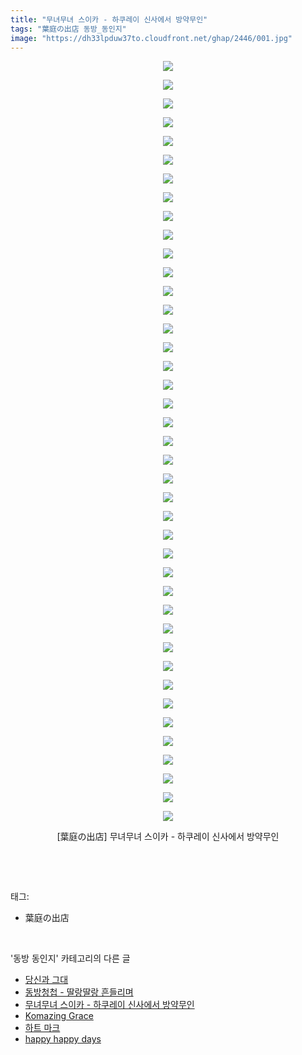 ```yaml
---
title: "무녀무녀 스이카 - 하쿠레이 신사에서 방약무인"
tags: "葉庭の出店 동방_동인지"
image: "https://dh33lpduw37to.cloudfront.net/ghap/2446/001.jpg"
---
```

<div class="article">
<p style="text-align: center; clear: none; float: none;"><img src="{{ site.imgserver2 }}/ghap/2446/001.jpg"/></p>
<p style="text-align: center; clear: none; float: none;"><img src="{{ site.imgserver2 }}/ghap/2446/002.jpg"/></p>
<p style="text-align: center; clear: none; float: none;"><img src="{{ site.imgserver2 }}/ghap/2446/003.jpg"/></p>
<p style="text-align: center; clear: none; float: none;"><img src="{{ site.imgserver2 }}/ghap/2446/004.jpg"/></p>
<p style="text-align: center; clear: none; float: none;"><img src="{{ site.imgserver2 }}/ghap/2446/005.jpg"/></p>
<p style="text-align: center; clear: none; float: none;"><img src="{{ site.imgserver2 }}/ghap/2446/006.jpg"/></p>
<p style="text-align: center; clear: none; float: none;"><img src="{{ site.imgserver2 }}/ghap/2446/007.jpg"/></p>
<p style="text-align: center; clear: none; float: none;"><img src="{{ site.imgserver2 }}/ghap/2446/008.jpg"/></p>
<p style="text-align: center; clear: none; float: none;"><img src="{{ site.imgserver2 }}/ghap/2446/009.jpg"/></p>
<p style="text-align: center; clear: none; float: none;"><img src="{{ site.imgserver2 }}/ghap/2446/010.jpg"/></p>
<p style="text-align: center; clear: none; float: none;"><img src="{{ site.imgserver2 }}/ghap/2446/011.jpg"/></p>
<p style="text-align: center; clear: none; float: none;"><img src="{{ site.imgserver2 }}/ghap/2446/012.jpg"/></p>
<p style="text-align: center; clear: none; float: none;"><img src="{{ site.imgserver2 }}/ghap/2446/013.jpg"/></p>
<p style="text-align: center; clear: none; float: none;"><img src="{{ site.imgserver2 }}/ghap/2446/014.jpg"/></p>
<p style="text-align: center; clear: none; float: none;"><img src="{{ site.imgserver2 }}/ghap/2446/015.jpg"/></p>
<p style="text-align: center; clear: none; float: none;"><img src="{{ site.imgserver2 }}/ghap/2446/016.jpg"/></p>
<p style="text-align: center; clear: none; float: none;"><img src="{{ site.imgserver2 }}/ghap/2446/017.jpg"/></p>
<p style="text-align: center; clear: none; float: none;"><img src="{{ site.imgserver2 }}/ghap/2446/018.jpg"/></p>
<p style="text-align: center; clear: none; float: none;"><img src="{{ site.imgserver2 }}/ghap/2446/019.jpg"/></p>
<p style="text-align: center; clear: none; float: none;"><img src="{{ site.imgserver2 }}/ghap/2446/020.jpg"/></p>
<p style="text-align: center; clear: none; float: none;"><img src="{{ site.imgserver2 }}/ghap/2446/021.jpg"/></p>
<p style="text-align: center; clear: none; float: none;"><img src="{{ site.imgserver2 }}/ghap/2446/022.jpg"/></p>
<p style="text-align: center; clear: none; float: none;"><img src="{{ site.imgserver2 }}/ghap/2446/023.jpg"/></p>
<p style="text-align: center; clear: none; float: none;"><img src="{{ site.imgserver2 }}/ghap/2446/024.jpg"/></p>
<p style="text-align: center; clear: none; float: none;"><img src="{{ site.imgserver2 }}/ghap/2446/025.jpg"/></p>
<p style="text-align: center; clear: none; float: none;"><img src="{{ site.imgserver2 }}/ghap/2446/026.jpg"/></p>
<p style="text-align: center; clear: none; float: none;"><img src="{{ site.imgserver2 }}/ghap/2446/027.jpg"/></p>
<p style="text-align: center; clear: none; float: none;"><img src="{{ site.imgserver2 }}/ghap/2446/028.jpg"/></p>
<p style="text-align: center; clear: none; float: none;"><img src="{{ site.imgserver2 }}/ghap/2446/029.jpg"/></p>
<p style="text-align: center; clear: none; float: none;"><img src="{{ site.imgserver2 }}/ghap/2446/030.jpg"/></p>
<p style="text-align: center; clear: none; float: none;"><img src="{{ site.imgserver2 }}/ghap/2446/031.jpg"/></p>
<p style="text-align: center; clear: none; float: none;"><img src="{{ site.imgserver2 }}/ghap/2446/032.jpg"/></p>
<p style="text-align: center; clear: none; float: none;"><img src="{{ site.imgserver2 }}/ghap/2446/033.jpg"/></p>
<p style="text-align: center; clear: none; float: none;"><img src="{{ site.imgserver2 }}/ghap/2446/034.jpg"/></p>
<p style="text-align: center; clear: none; float: none;"><img src="{{ site.imgserver2 }}/ghap/2446/035.jpg"/></p>
<p style="text-align: center; clear: none; float: none;"><img src="{{ site.imgserver2 }}/ghap/2446/036.jpg"/></p>
<p style="text-align: center; clear: none; float: none;"><img src="{{ site.imgserver2 }}/ghap/2446/037.jpg"/></p>
<p style="text-align: center; clear: none; float: none;"><img src="{{ site.imgserver2 }}/ghap/2446/038.jpg"/></p>
<p style="text-align: center; clear: none; float: none;"><img src="{{ site.imgserver2 }}/ghap/2446/039.jpg"/></p>
<p style="text-align: center; clear: none; float: none;"><img src="{{ site.imgserver2 }}/ghap/2446/040.jpg"/></p>
<p style="text-align: center; clear: none; float: none;"><img src="{{ site.imgserver2 }}/ghap/2446/041.jpg"/></p>
<p style="text-align: center; clear: none; float: none;">[葉庭の出店] 무녀무녀 스이카 - 하쿠레이 신사에서 방약무인</p>
<p><br/></p>
</div><br/>
<div class="tagTrail">
<p>태그: </p>
<ul>
<li>葉庭の出店</li>
</ul>
</div><br/>
<div class="another">
<p>'동방 동인지' 카테고리의 다른 글</p>
<ul>
<li><a href="/ghap_2449">당신과 그대</a></li>
<li><a href="/ghap_2447">동방청첩 - 딸랑딸랑 흔들리며</a></li>
<li><a href="/ghap_2446">무녀무녀 스이카 - 하쿠레이 신사에서 방약무인</a></li>
<li><a href="/ghap_2445">Komazing Grace</a></li>
<li><a href="/ghap_2442">하트 마크</a></li>
<li><a href="/ghap_2441">happy happy days</a></li>
</ul>
</div><br/>
<div class="cb_module cb_fluid">
<div class="cb_wrt cb_profile">
</div><!-- commentList close -->
</div><br/>
